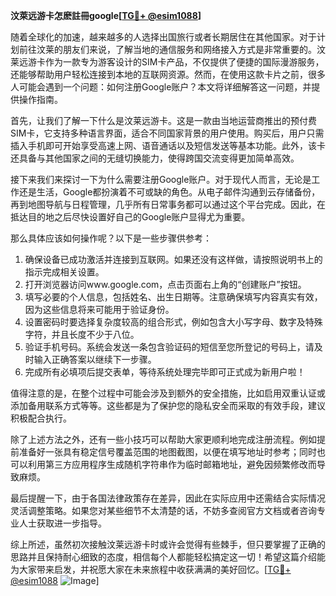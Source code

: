 **汶萊远游卡怎麽註冊google[[TG💪+ @esim1088](https://t.me/s/esim1088)]**

随着全球化的加速，越来越多的人选择出国旅行或者长期居住在其他国家。对于计划前往汶莱的朋友们来说，了解当地的通信服务和网络接入方式是非常重要的。汶莱远游卡作为一款专为游客设计的SIM卡产品，不仅提供了便捷的国际漫游服务，还能够帮助用户轻松连接到本地的互联网资源。然而，在使用这款卡片之前，很多人可能会遇到一个问题：如何注册Google账户？本文将详细解答这一问题，并提供操作指南。

首先，让我们了解一下什么是汶莱远游卡。这是一款由当地运营商推出的预付费SIM卡，它支持多种语言界面，适合不同国家背景的用户使用。购买后，用户只需插入手机即可开始享受高速上网、语音通话以及短信发送等基本功能。此外，该卡还具备与其他国家之间的无缝切换能力，使得跨国交流变得更加简单高效。

接下来我们来探讨一下为什么需要注册Google账户。对于现代人而言，无论是工作还是生活，Google都扮演着不可或缺的角色。从电子邮件沟通到云存储备份，再到地图导航与日程管理，几乎所有日常事务都可以通过这个平台完成。因此，在抵达目的地之后尽快设置好自己的Google账户显得尤为重要。

那么具体应该如何操作呢？以下是一些步骤供参考：

1. 确保设备已成功激活并连接到互联网。如果还没有这样做，请按照说明书上的指示完成相关设置。
2. 打开浏览器访问www.google.com，点击页面右上角的“创建账户”按钮。
3. 填写必要的个人信息，包括姓名、出生日期等。注意确保填写内容真实有效，因为这些信息将来可能用于验证身份。
4. 设置密码时要选择复杂度较高的组合形式，例如包含大小写字母、数字及特殊字符，并且长度不少于八位。
5. 验证手机号码。系统会发送一条包含验证码的短信至您所登记的号码上，请及时输入正确答案以继续下一步骤。
6. 完成所有必填项后提交表单，等待系统处理完毕即可正式成为新用户啦！

值得注意的是，在整个过程中可能会涉及到额外的安全措施，比如启用双重认证或添加备用联系方式等等。这些都是为了保护您的隐私安全而采取的有效手段，建议积极配合执行。

除了上述方法之外，还有一些小技巧可以帮助大家更顺利地完成注册流程。例如提前准备好一张具有稳定信号覆盖范围的地图截图，以便在填写地址时参考；同时也可以利用第三方应用程序生成随机字符串作为临时邮箱地址，避免因频繁修改而导致麻烦。

最后提醒一下，由于各国法律政策存在差异，因此在实际应用中还需结合实际情况灵活调整策略。如果您对某些细节不太清楚的话，不妨多查阅官方文档或者咨询专业人士获取进一步指导。

综上所述，虽然初次接触汶莱远游卡时或许会觉得有些棘手，但只要掌握了正确的思路并且保持耐心细致的态度，相信每个人都能轻松搞定这一切！希望这篇介绍能为大家带来启发，并祝愿大家在未来旅程中收获满满的美好回忆。[[TG💪+ @esim1088](https://t.me/s/esim1088) ![Image](https://i.postimg.cc/4NQfJmqS/Snipaste-2025-05-13-00-14-12.png)]